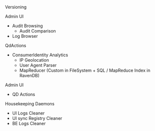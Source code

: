 Versioning

Admin UI
 - Audit Browsing
   - Audit Comparison
 - Log Browser 

QdActions
 - ConsumerIdentity Analytics
   - IP Geolocation
   - User Agent Parser
   - MapReducer (Custom in FileSystem + SQL / MapReduce Index in RavenDB)
 

Admin UI
 - QD Actions
 
Housekeeping Daemons
 - UI Logs Cleaner
 - UI sync Registry Cleaner
 - BE Logs Cleaner